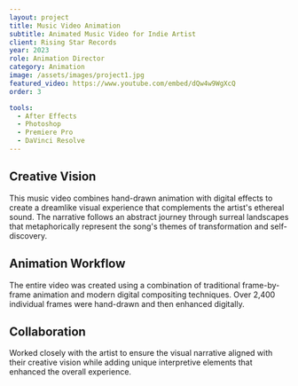 ```yaml
---
layout: project
title: Music Video Animation
subtitle: Animated Music Video for Indie Artist
client: Rising Star Records
year: 2023
role: Animation Director
category: Animation
image: /assets/images/project1.jpg
featured_video: https://www.youtube.com/embed/dQw4w9WgXcQ
order: 3

tools:
  - After Effects
  - Photoshop
  - Premiere Pro
  - DaVinci Resolve
---
```


## Creative Vision

This music video combines hand-drawn animation with digital effects to create a dreamlike visual experience that complements the artist's ethereal sound. The narrative follows an abstract journey through surreal landscapes that metaphorically represent the song's themes of transformation and self-discovery.

## Animation Workflow

The entire video was created using a combination of traditional frame-by-frame animation and modern digital compositing techniques. Over 2,400 individual frames were hand-drawn and then enhanced digitally.

## Collaboration

Worked closely with the artist to ensure the visual narrative aligned with their creative vision while adding unique interpretive elements that enhanced the overall experience.